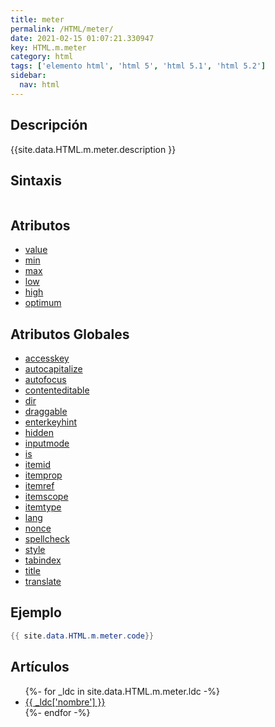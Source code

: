 ```yaml
---
title: meter
permalink: /HTML/meter/
date: 2021-02-15 01:07:21.330947
key: HTML.m.meter
category: html
tags: ['elemento html', 'html 5', 'html 5.1', 'html 5.2']
sidebar: 
  nav: html
---
```


## Descripción
{{site.data.HTML.m.meter.description }}

## Sintaxis
~~~html
~~~

## Atributos
* [value](/HTML/meter/value/)
* [min](/HTML/meter/min/)
* [max](/HTML/meter/max/)
* [low](/HTML/meter/low/)
* [high](/HTML/meter/high/)
* [optimum](/HTML/meter/optimum/)

## Atributos Globales
* [accesskey](/HTML/accesskey/)
* [autocapitalize](/HTML/autocapitalize/)
* [autofocus](/HTML/autofocus/)
* [contenteditable](/HTML/contenteditable/)
* [dir](/HTML/dir/)
* [draggable](/HTML/draggable/)
* [enterkeyhint](/HTML/enterkeyhint/)
* [hidden](/HTML/hidden/)
* [inputmode](/HTML/inputmode/)
* [is](/HTML/is/)
* [itemid](/HTML/itemid/)
* [itemprop](/HTML/itemprop/)
* [itemref](/HTML/itemref/)
* [itemscope](/HTML/itemscope/)
* [itemtype](/HTML/itemtype/)
* [lang](/HTML/lang/)
* [nonce](/HTML/nonce/)
* [spellcheck](/HTML/spellcheck/)
* [style](/HTML/style/)
* [tabindex](/HTML/tabindex/)
* [title](/HTML/title/)
* [translate](/HTML/translate/)

## Ejemplo
~~~java
{{ site.data.HTML.m.meter.code}}
~~~

## Artículos
<ul>
{%- for _ldc in site.data.HTML.m.meter.ldc -%}
   <li>
       <a href="{{_ldc['url'] }}">{{ _ldc['nombre'] }}</a>
   </li>
{%- endfor -%}
</ul>
